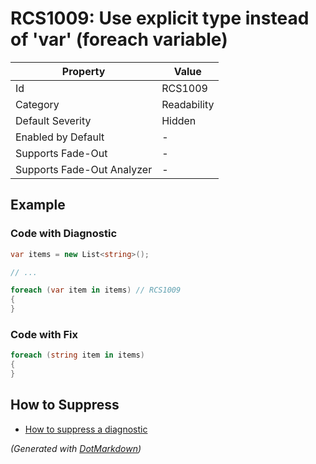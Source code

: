 # RCS1009: Use explicit type instead of 'var' \(foreach variable\)

| Property                    | Value       |
| --------------------------- | ----------- |
| Id                          | RCS1009     |
| Category                    | Readability |
| Default Severity            | Hidden      |
| Enabled by Default          | \-          |
| Supports Fade\-Out          | \-          |
| Supports Fade\-Out Analyzer | \-          |

## Example

### Code with Diagnostic

```csharp
var items = new List<string>();

// ...

foreach (var item in items) // RCS1009
{
}
```

### Code with Fix

```csharp
foreach (string item in items)
{
}
```

## How to Suppress

* [How to suppress a diagnostic](../HowToConfigureAnalyzers#how-to-suppress-a-diagnostic)

*\(Generated with [DotMarkdown](http://github.com/JosefPihrt/DotMarkdown)\)*